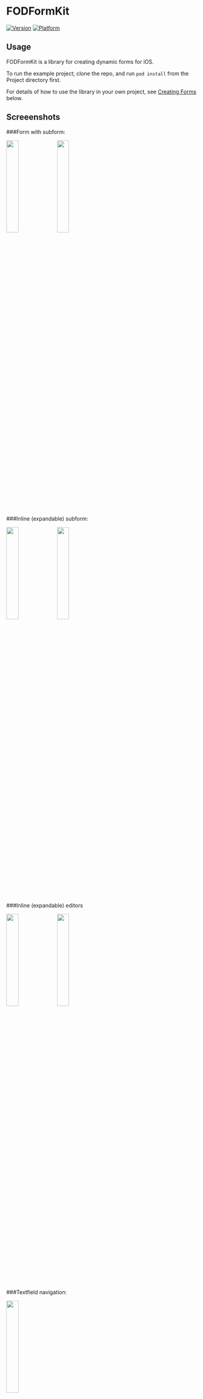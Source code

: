 # FODFormKit

[![Version](http://cocoapod-badges.herokuapp.com/v/FODFormKit/badge.png)](http://cocoadocs.org/docsets/FODFormKit)
[![Platform](http://cocoapod-badges.herokuapp.com/p/FODFormKit/badge.png)](http://cocoadocs.org/docsets/FODFormKit)

## Usage

FODFormKit is a library for creating dynamic forms for iOS.

To run the example project; clone the repo, and run `pod install` from the Project directory first.

For details of how to use the library in your own project, see [Creating Forms](#CreatingFormsAnchor) below.

## Screeenshots

###Form with subform:

<img src="https://github.com/frankodwyer/FODFormKit/raw/master/screenshots/form-with-subform.png" width="25%" height="25%"/>&nbsp;
<img src="https://github.com/frankodwyer/FODFormKit/raw/master/screenshots/form-with-subform-pushed.png" width="25%" height="25%"/>

###Inline (expandable) subform:

<img src="https://github.com/frankodwyer/FODFormKit/raw/master/screenshots/inline-subform-collapsed.png" width="25%" height="25%"/>&nbsp;
<img src="https://github.com/frankodwyer/FODFormKit/raw/master/screenshots/inline-subform-expanded.png" width="25%" height="25%"/>&nbsp;

###Inline (expandable) editors

<img src="https://github.com/frankodwyer/FODFormKit/raw/master/screenshots/inline-picker-expanded.png" width="25%" height="25%"/>&nbsp;
<img src="https://github.com/frankodwyer/FODFormKit/raw/master/screenshots/inline-date-editor-expanded.png" width="25%" height="25%"/>

###Textfield navigation:

<img src="https://github.com/frankodwyer/FODFormKit/raw/master/screenshots/textfield-navigation.png" width="25%" height="25%"/>&nbsp;

## Requirements

FODFormKit currently requires iOS7. It mostly works on iOS6 with cosmetic issues, but I don't have a need for this currently so I'm unlikely to fix them myself. Pull requests with iOS6 fixes are welcome, though.

## Installation

FODFormKit is available through [CocoaPods](http://cocoapods.org), to install
it simply add the following line to your Podfile:

    pod "FODFormKit"

## <a name="CreatingFormsAnchor"></a>Creating Forms

### Creating forms programmatically 

You can create forms programmatically using a `FODFormBuilder` object. See the demo project (*FODViewController.m*) for more examples.

    FODFormBuilder *builder = [[FODFormBuilder alloc] init];

    [builder startFormWithTitle:@"Main Form"];

    [builder section:@"Section 1"];

    [builder selectionRowWithKey:@"picker"
                        andTitle:@"Select a wibble"
                        andValue:nil
                        andItems:@[@"wibble1", @"wibble2", @"wibble3"]];

    [builder selectionRowWithKey:@"picker2"
                        andTitle:@"Select a fooby"
                        andValue:nil
                        andItems:@[@"fooby1", @"fooby2", @"fooby3"]].displayInline = YES;

    [builder section];

    [builder rowWithKey:@"date2"
                ofClass:[FODDateSelectionRow class]
               andTitle:@"When"
               andValue:nil];
    [builder rowWithKey:@"date1"
                ofClass:[FODDateSelectionRow class]
               andTitle:@"When Inline"
               andValue:nil].displayInline = YES;

    FODForm *form = [builder finishForm];

The builder object automatically keeps track of nested subforms and wires them up appropriately to their parent forms. 

Each call to the builder object returns the form, row, or section that was just created. To have a form or row display inline if possible (using expanding/collapsing cells), add `.displayInline = YES;`. (Currently only subforms, and rows of type `FODSelectionRow` or `FODDateSelectionRow` support this option.)

Each row must have a unique key within its form (and, in the case of inline subforms, the key must be unique within the parent form also). The key is used to retrieve the form values after a form has been completed.

### Creating forms from a plist

You can get the plist representation of a form by building it programmatically and calling `form.toPlist`. This format can then be written to a file in order to get a template that you can edit. For example, you can do this kind of thing in the debugger:

    (lldb) po [form.toPlist writeToFile:@"/Users/frank/form2.plist" atomically:YES]

To load a form from a plist, use:

    id plist = // load the plist from somewhere, e.g. a file or resource
    FODForm *form = [FODForm fromPlist:plist];
    
## Using a form

To display a form and allow a user to complete it:

    FODFormViewController *vc = [[FODFormViewController alloc] initWithForm:form userInfo:nil];
    vc.delegate = self;
    [self.navigationController pushViewController:vc animated:YES];

To retrieve the values that a user filled in, and to handle cancellation, implement the form delegate methods:

    - (void)formSaved:(FODForm *)model
             userInfo:(id)userInfo {
        NSString *value1 = (NSString*)[model valueForKeyPath:@"somekey"];
        NSString *value2 = (NSString*)[model valueForKeyPath:@"subform.somekey"];
        [self.navigationController popViewControllerAnimated:YES];
    }

    - (void)formCancelled:(FODForm *)model
                 userInfo:(id)userInfo {
        [self.navigationController popViewControllerAnimated:YES];
    }

## Customisation

The library does not support much customisation yet, however many aspects can be tailored by subclassing `FODCellFactory` to return different cells for different row types. (For example, subclasses of the existing cells, or a new subclass of `FODFormCell`) 

You can also add entirely new row types by adding subclasses of `FODFormRow`, adding a subclass of `FODFormCell` to represent it, and then extending `FODFormBuilder` and `FODCellFactory` to support the new row and cell types.

To add new kinds of inline editable cells, you can subclass `FODInlineEditorCell` and provide a view controller that edits your row type. Given overrides for the following methods, the superclass will manage containment of your view controller.

    - (UIViewController*)createEditorController;
    - (CGFloat) heightForEditorController:(CGFloat)maxHeight;

See `FODInlinePickerCell` or `FODInlineDatePickerCell` for examples of this.

(If you add a subclass or new row type, feel free to send a pull request)

## Caveats

* Take the 0.x version number seriously :-) This is a first cut of the library made over a few days. Though most aspects are working pretty well, the API will definitely change. For example, I want to add the ability to customise the keyboard that is shown for text fields and add further row types and customisation options.

* Many aspects will not work well in landscape mode or if the device is rotated. Autorotation is handled however for some editor types there is not enough height in landscape for them to be useable. You may want to prevent rotation to landscape because of this.

* There is not much in the way of iPad support yet. 

## Author

Frank O'Dwyer

## License

FODFormKit is available under the MIT license. See the LICENSE file for more info.

